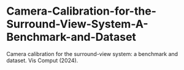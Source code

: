 # Camera-Calibration-for-the-Surround-View-System-A-Benchmark-and-Dataset
Camera calibration for the surround-view system: a benchmark and dataset. Vis Comput (2024). 
